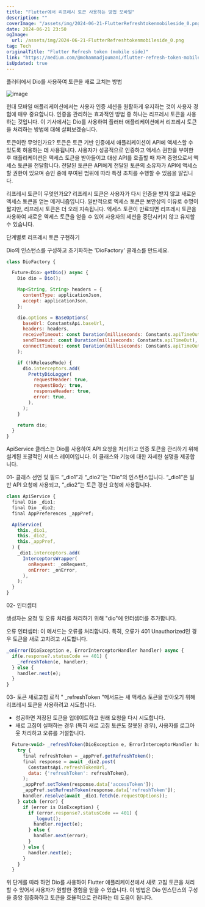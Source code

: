 ```yaml
---
title: "Flutter에서 리프레시 토큰 사용하는 방법 모바일"
description: ""
coverImage: "/assets/img/2024-06-21-FlutterRefreshtokenmobileside_0.png"
date: 2024-06-21 23:50
ogImage: 
  url: /assets/img/2024-06-21-FlutterRefreshtokenmobileside_0.png
tag: Tech
originalTitle: "Flutter Refresh token (mobile side)"
link: "https://medium.com/@mohammadjoumani/flutter-refresh-token-mobile-side-0eb890a4bfa7"
isUpdated: true
---
```






플러터에서 Dio를 사용하여 토큰을 새로 고치는 방법

![image](/assets/img/2024-06-21-FlutterRefreshtokenmobileside_0.png)

현대 모바일 애플리케이션에서는 사용자 인증 세션을 원활하게 유지하는 것이 사용자 경험에 매우 중요합니다. 인증을 관리하는 효과적인 방법 중 하나는 리프레시 토큰을 사용하는 것입니다. 이 기사에서는 Dio를 사용하여 플러터 애플리케이션에서 리프레시 토큰을 처리하는 방법에 대해 살펴보겠습니다.

토큰이란 무엇인가요?
토큰은 토큰 기반 인증에서 애플리케이션이 API에 액세스할 수 있도록 허용하는 데 사용됩니다. 사용자가 성공적으로 인증하고 액세스 권한을 부여한 후 애플리케이션은 액세스 토큰을 받아들이고 대상 API를 호출할 때 자격 증명으로서 액세스 토큰을 전달합니다. 전달된 토큰은 API에게 전달된 토큰의 소유자가 API에 액세스할 권한이 있으며 승인 중에 부여된 범위에 따라 특정 조치를 수행할 수 있음을 알립니다.

<div class="content-ad"></div>

리프레시 토큰이 무엇인가요?
리프레시 토큰은 사용자가 다시 인증을 받지 않고 새로운 엑세스 토큰을 얻는 메커니즘입니다. 일반적으로 엑세스 토큰은 보안상의 이유로 수명이 짧지만, 리프레시 토큰은 더 오래 지속됩니다. 엑세스 토큰이 만료되면 리프레시 토큰을 사용하여 새로운 엑세스 토큰을 얻을 수 있어 사용자의 세션을 중단시키지 않고 유지할 수 있습니다.

단계별로 리프레시 토큰 구현하기

Dio의 인스턴스를 구성하고 초기화하는 'DioFactory' 클래스를 만드세요.

```js
class DioFactory {

  Future<Dio> getDio() async {
    Dio dio = Dio();

    Map<String, String> headers = {
      contentType: applicationJson,
      accept: applicationJson,
    };

    dio.options = BaseOptions(
      baseUrl: ConstantsApi.baseUrl,
      headers: headers,
      receiveTimeout: const Duration(milliseconds: Constants.apiTimeOut),
      sendTimeout: const Duration(milliseconds: Constants.apiTimeOut),
      connectTimeout: const Duration(milliseconds: Constants.apiTimeOut),
    );

    if (!kReleaseMode) {
      dio.interceptors.add(
        PrettyDioLogger(
          requestHeader: true,
          requestBody: true,
          responseHeader: true,
          error: true,
        ),
      );
    }

    return dio;
  }
}
```

<div class="content-ad"></div>

ApiService 클래스는 Dio를 사용하여 API 요청을 처리하고 인증 토큰을 관리하기 위해 설계된 포괄적인 서비스 레이어입니다. 이 클래스와 기능에 대한 자세한 설명을 제공합니다.

01- 클래스 선언 및 필드
“_dio1”과 “_dio2”는 "Dio"의 인스턴스입니다. “_dio1”은 일반 API 요청에 사용되고, “_dio2”는 토큰 갱신 요청에 사용됩니다.

```js
class ApiService {
  final Dio _dio1;
  final Dio _dio2;
  final AppPreferences _appPref;

  ApiService(
    this._dio1,
    this._dio2,
    this._appPref,
  ) {
    _dio1.interceptors.add(
      InterceptorsWrapper(
        onRequest: _onRequest,
        onError: _onError,
      ),
    );
  }
}
```

02- 인터셉터

<div class="content-ad"></div>

생성자는 요청 및 오류 처리를 처리하기 위해 "dio"에 인터셉터를 추가합니다.

오류 인터셉터:
이 메서드는 오류를 처리합니다. 특히, 오류가 401 Unauthorized인 경우 토큰을 새로 고치려고 시도합니다.

```js
_onError(DioException e, ErrorInterceptorHandler handler) async {
  if(e.response?.statusCode == 401) {
    _refreshToken(e, handler);
  } else {
    handler.next(e);
  }
}
```

03- 토큰 새로고침 로직
" _refreshToken "메서드는 새 액세스 토큰을 받아오기 위해 리프레시 토큰을 사용하려고 시도합니다.

<div class="content-ad"></div>

- 성공하면 저장된 토큰을 업데이트하고 원래 요청을 다시 시도합니다.
- 새로 고침이 실패하는 경우 (특히 새로 고침 토큰도 잘못된 경우), 사용자를 로그아웃 처리하고 오류를 거절합니다.

```js
  Future<void> _refreshToken(DioException e, ErrorInterceptorHandler handler) async {
    try {
      final refreshToken = _appPref.getRefreshToken();
      final response = await _dio2.post(
        ConstantsApi.refreshTokenUrl,
        data: {'refreshToken': refreshToken},
      );
      _appPref.setToken(response.data['accessToken']);
      _appPref.setRefreshToken(response.data['refreshToken']);
      handler.resolve(await _dio1.fetch(e.requestOptions));
    } catch (error) {
      if (error is DioException) {
        if (error.response?.statusCode == 401) {
          _logout();
          handler.reject(e);
        } else {
          handler.next(error);
        }
      } else {
        handler.next(e);
      }
    }
  }
```

위 단계를 따라 하면 Dio를 사용하여 Flutter 애플리케이션에서 새로 고침 토큰을 처리할 수 있어서 사용자가 원할한 경험을 얻을 수 있습니다. 이 방법은 Dio 인스턴스의 구성을 중앙 집중화하고 토큰을 효율적으로 관리하는 데 도움이 됩니다.